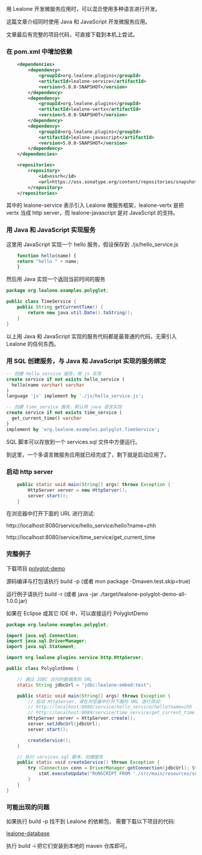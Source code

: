 用 Lealone 开发微服务应用时，可以混合使用多种语言进行开发。

这篇文章介绍同时使用 Java 和 JavaScript 开发微服务应用。

文章最后有完整的项目代码，可直接下载到本机上尝试。


### 在 pom.xml 中增加依赖

```xml
    <dependencies>
        <dependency>
            <groupId>org.lealone.plugins</groupId>
            <artifactId>lealone-service</artifactId>
            <version>5.0.0-SNAPSHOT</version>
        </dependency>
        <dependency>
            <groupId>org.lealone.plugins</groupId>
            <artifactId>lealone-vertx</artifactId>
            <version>5.0.0-SNAPSHOT</version>
        </dependency>
        <dependency>
            <groupId>org.lealone.plugins</groupId>
            <artifactId>lealone-javascript</artifactId>
            <version>5.0.0-SNAPSHOT</version>
        </dependency>
    </dependencies>

    <repositories>
        <repository>
            <id>ossrh</id>
            <url>https://oss.sonatype.org/content/repositories/snapshots</url>
        </repository>
    </repositories>
```

其中的 lealone-service 表示引入 Lealone 微服务框架，lealone-vertx 是把 vertx 当成 http server，而 lealone-javascript 是对 JavaScript 的支持。


### 用 Java 和 JavaScript 实现服务

这里用 JavaScript 实现一个 hello 服务，假设保存到 ./js/hello_service.js

```JavaScript
    function hello(name) {
	return "hello " + name;
    }
```

然后用 Java 实现一个返回当前时间的服务

```java
package org.lealone.examples.polyglot;

public class TimeService {
    public String getCurrentTime() {
        return new java.util.Date().toString();
    }
}
```

以上用 Java 和 JavaScript 实现的服务代码都是最普通的代码，无需引入 Lealone 的任何东西。



### 用 SQL 创建服务，与 Java 和 JavaScript 实现的服务绑定

```SQL
-- 创建 hello_service 服务，用 js 实现
create service if not exists hello_service (
  hello(name varchar) varchar
)
language 'js' implement by './js/hello_service.js';
```

```SQL
-- 创建 time_service 服务，默认用 java 语言实现
create service if not exists time_service (
  get_current_time() varchar
)
implement by 'org.lealone.examples.polyglot.TimeService';
```

SQL 脚本可以存放到一个 services.sql 文件中方便运行。

到这里，一个多语言微服务应用就已经完成了，剩下就是启动应用了。


### 启动 http server

```java
    public static void main(String[] args) throws Exception { 
        HttpServer server = new HttpServer();
        server.start();
    }
```

在浏览器中打开下面的 URL 进行测试:

http://localhost:8080/service/hello_service/hello?name=zhh

http://localhost:8080/service/time_service/get_current_time


### 完整例子

下载项目 [polyglot-demo](https://github.com/lealone/Lealone-Examples/tree/main/polyglot-demo)

源码编译与打包请执行 build -p (或者 mvn package -Dmaven.test.skip=true)

运行例子请执行 build -r (或者 java -jar ./target/lealone-polyglot-demo-all-1.0.0.jar)

如果在 Eclipse 或其它 IDE 中，可以直接运行 PolyglotDemo

```java
package org.lealone.examples.polyglot;

import java.sql.Connection;
import java.sql.DriverManager;
import java.sql.Statement;

import org.lealone.plugins.service.http.HttpServer;

public class PolyglotDemo {

    // 通过 JDBC 访问的数据库的 URL
    static String jdbcUrl = "jdbc:lealone:embed:test";

    public static void main(String[] args) throws Exception {
        // 启动 HttpServer，请在浏览器中打开下面的 URL 进行测试:
        // http://localhost:8080/service/hello_service/hello?name=zhh
        // http://localhost:8080/service/time_service/get_current_time
        HttpServer server = HttpServer.create();
        server.setJdbcUrl(jdbcUrl);
        server.start();

        createService();
    }

    // 执行 services.sql 脚本，创建服务
    public static void createService() throws Exception {
        try (Connection conn = DriverManager.getConnection(jdbcUrl); Statement stmt = conn.createStatement()) {
            stmt.executeUpdate("RUNSCRIPT FROM './src/main/resources/services.sql'");
        }
    }
}
```

### 可能出现的问题

如果执行 build -p 找不到 Lealone 的依赖包，
需要下载以下项目的代码: 

[lealone-database](https://github.com/lealone/Lealone)


执行 build -i 把它们安装到本地的 maven 仓库即可。

